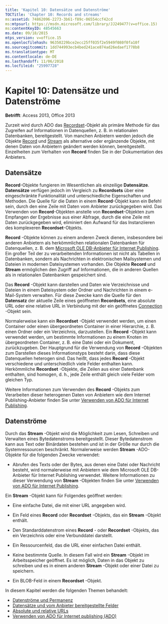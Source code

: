 ```yaml
---
title: 'Kapitel 10: Datensätze und Datenströme'
TOCTitle: 'Chapter 10: Records and streams'
ms:assetid: 74862096-2273-3b61-f89c-06554ccf42cd
ms:mtpsurl: https://msdn.microsoft.com/library/JJ249477(v=office.15)
ms:contentKeyID: 48545663
ms.date: 09/18/2015
mtps_version: v=office.15
ms.openlocfilehash: 96350229bce2ecc25ff035f2e5949f080f0fa10f
ms.sourcegitcommit: 1dd744993ecb4bed241ace874ad26edaef1778b8
ms.translationtype: MT
ms.contentlocale: de-DE
ms.lasthandoff: 11/06/2018
ms.locfileid: "25997728"
---
```

# <a name="chapter-10-records-and-streams"></a>Kapitel 10: Datensätze und Datenströme

**Betrifft**: Access 2013, Office 2013

Zurzeit wird durch ADO das [Recordset](recordset-object-ado.md)-Objekt als primäre Methode für das Zugreifen auf Informationen in Datenquellen, z. B. in relationalen Datenbanken, bereitgestellt. Von manchen Anbietern werden jedoch die Objekte [Record](record-object-ado.md) und [Stream](stream-object-ado.md) als alternative oder ergänzende Objekte, mit denen Daten von Anbietern geändert werden können, bereitgestellt. Einzelheiten zum Verhalten von **Record** finden Sie in der Dokumentation des Anbieters.

## <a name="records"></a>Datensätze

**Record**-Objekte fungieren im Wesentlichen als einzeilige **Datensätze**. **Datensätze** verfügen jedoch im Vergleich zu **Recordsets** über eine eingeschränkte Funktionalität und unterschiedliche Eigenschaften und Methoden. Die Quelle für die Daten in einem **Record**-Objekt kann ein Befehl sein, durch den eine Zeile mit Daten vom Anbieter zurückgegeben wird. Das Verwenden von **Record**-Objekten anstelle von **Recordset**-Objekten zum Empfangen der Ergebnisse aus einer Abfrage, durch die eine Zeile mit Daten zurückgegeben wird, eliminiert den Aufwand für das Instanziieren des komplexeren **Recordset**-Objekts.

**Record** -Objekte können zu einem anderen Zweck dienen, insbesondere bei anderen Anbietern als herkömmlichen relationalen Datenbanken für Datenquellen, z. B. dem [Microsoft OLE DB-Anbieter für Internet Publishing](microsoft-ole-db-provider-for-internet-publishing.md). Ein großer Teil der zu verarbeitenden Informationen ist nicht als Tabellen in Datenbanken, sondern als Nachrichten in elektronischen Mailsystemen und Dateien in modernen Dateisystemen vorhanden. Die Objekte **Record** und **Stream** ermöglichen den Zugriff auf Informationen, die in anderen Quellen als in relationalen Datenbanken gespeichert sind.

Das **Record** -Objekt kann darstellen und Daten wie Verzeichnisse und Dateien in einem Dateisystem oder Ordner und Nachrichten in einem e-Mail-System verwalten. Für diese Zwecke kann die Quelle für den **Datensatz** der aktuelle Zeile eines geöffneten **Recordsets**, eine absolute URL oder eine relative URL in Verbindung mit der ein geöffnetes [Connection](connection-object-ado.md) -Objekt sein.

Normalerweise kann ein **Recordset** -Objekt verwendet werden, um einen Container oder einen übergeordneten Container in einer Hierarchie, z. B. einen Ordner oder ein Verzeichnis, darzustellen. Ein **Record** -Objekt kann verwendet werden, um bestimmte Informationen zu einem Knoten im übergeordneten Container, z. B. eine Datei oder ein Dokument, zurückzugeben. Der Hauptgrund für die Verwendung von **Record** -Objekten zum Darstellen dieses Informationstyps besteht darin, dass diese Datenquellen heterogen sind. Das heißt, dass jedes **Record** -Objekt verschiedene und unterschiedlich viele Felder enthalten kann. Herkömmliche **Recordset** -Objekte, die Zeilen aus einer Datenbank enthalten, sind homogen, d. h., jede Zeile enthält gleich viele Felder vom gleichen Typ.

Weitere Informationen zum Verwenden des **Record** -Objekts zum Verarbeiten dieser heterogenen Daten von Anbietern wie dem Internet Publishing-Anbieter finden Sie unter [Verwenden von ADO für Internet Publishing](using-ado-for-internet-publishing.md).

## <a name="streams"></a>Datenströme

Durch das **Stream** -Objekt wird die Möglichkeit zum Lesen, Schreiben und Verwalten eines Bytedatenstroms bereitgestellt. Dieser Bytedatenstrom kann aus Text oder Binärdaten bestehen und ist in der Größe nur durch die Systemressourcen beschränkt. Normalerweise werden **Stream** -ADO-Objekte für die folgenden Zwecke verwendet:

- Abrufen des Texts oder der Bytes, aus denen eine Datei oder Nachricht besteht, wird normalerweise mit Anbietern wie dem Microsoft OLE DB-Anbieter für Internet Publishing verwendet. Weitere Informationen zu dieser Verwendung von **Stream** -Objekten finden Sie unter [Verwenden von ADO für Internet Publishing](using-ado-for-internet-publishing.md).

Ein **Stream** -Objekt kann für Folgendes geöffnet werden:

- Eine einfache Datei, die mit einer URL angegeben wird.

- Ein Feld eines **Record** oder **Recordset** -Objekts, das ein **Stream** -Objekt enthält.

- Den Standarddatenstrom eines **Record** - oder **Recordset** -Objekts, das ein Verzeichnis oder eine Verbunddatei darstellt.

- Ein Ressourcenfeld, das die URL einer einfachen Datei enthält.

- Keine bestimmte Quelle. In diesem Fall wird ein **Stream** -Objekt im Arbeitsspeicher geöffnet. Es ist möglich, Daten in das Objekt zu schreiben und es in einem anderen **Stream** -Objekt oder einer Datei zu speichern.

- Ein BLOB-Feld in einem **Recordset** -Objekt.

In diesem Kapitel werden die folgenden Themen behandelt:

- [Datenströme und Permanenz](streams-and-persistence.md)
- [Datensätze und vom Anbieter bereitgestellte Felder](records-and-provider-supplied-fields.md)
- [Absolute und relative URLs](absolute-and-relative-urls.md)
- [Verwenden von ADO für Internet publishing (ADO)](using-ado-for-internet-publishing.md)
